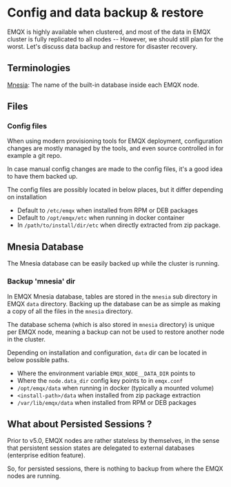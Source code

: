 # Config and data backup & restore

EMQX is highly available when clustered, and most of the data in EMQX cluster is
fully replicated to all nodes -- However, we should still plan for the worst.
Let's discuss data backup and restore for disaster recovery.

## Terminologies

[Mnesia](https://en.wikipedia.org/wiki/Mnesia): The name of the built-in database inside each EMQX node.

## Files

### Config files

When using modern provisioning tools for EMQX deployment, configuration changes
are mostly managed by the tools, and even source controlled in for example a git repo.

In case manual config changes are made to the config files, it's a good idea to have them backed up.

The config files are possibly located in below places, but it differ depending on installation

* Default to `/etc/emqx` when installed from RPM or DEB packages
* Default to `/opt/emqx/etc` when running in docker container
* In `/path/to/install/dir/etc` when directly extracted from zip package.

## Mnesia Database

The Mnesia database can be easily backed up while the cluster is running.

### Backup 'mnesia' dir

In EMQX Mnesia database, tables are stored in the `mnesia` sub directory in EMQX `data` directory.
Backing up the database can be as simple as making a copy of all the files in the `mnesia` directory.

The database schema (which is also stored in `mnesia` directory) is unique per EMQX node, meaning
a backup can not be used to restore another node in the cluster.

Depending on installation and configuration, `data` dir can be located in below possible paths.

* Where the environment variable `EMQX_NODE__DATA_DIR` points to
* Where the `node.data_dir` config key points to in `emqx.conf`
* `/opt/emqx/data` when running in docker (typically a mounted volume)
* `<install-path>/data` when installed from zip package extraction
* `/var/lib/emqx/data` when installed from RPM or DEB packages

## What about Persisted Sessions ?

Prior to v5.0, EMQX nodes are rather stateless by themselves, in the sense that persistent
session states are delegated to external databases (enterprise edition feature).

So, for persisted sessions, there is nothing to backup from where the EMQX nodes are running.
